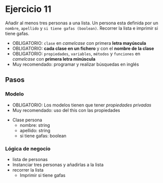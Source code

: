 # Ejercicio 11

Añadir al menos tres personas a una lista.
Un persona esta definida por un `nombre`, `apellido` y `si tiene gafas (boolean)`.
Recorrer la lista e imprimir si tiene gafas.

* OBLIGATORIO: `clase` en *camelcase* con primera **letra mayúscula**
* OBLIGATORIO: **cada clase en un fichero** y con el **nombre de la clase**
* OBLIGATORIO: `propiedades`, `variables`, `métodos` y `funciones` en *camelcase* con **primera letra minúscula**
* Muy recomendado: programar y realizar búsquedas en inglés

## Pasos
### Modelo
* OBLIGATORIO: Los modelos tienen que tener *propiedades privadas*
* Muy recomendado: uso del this con las propiedades

- Clase persona
    - nombre: string
    - apellido: string
    - si tiene gafas: boolean
### Lógica de negocio
- lista de personas
- Instanciar tres personas y añadirlas a la lista
- recorrer la lista
    - Imprimir si tiene gafas
